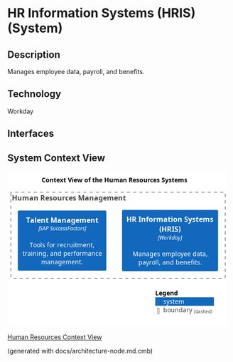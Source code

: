 # HR Information Systems (HRIS) (System)
## Description
Manages employee data, payroll, and benefits.

## Technology
Workday


## Interfaces

## System Context View
![Context View of the Human Resources Systems](../../mybank/human-resources/context-view.png)

[Human Resources Context View](../../mybank/human-resources/context-view.md)


(generated with docs/architecture-node.md.cmb)
